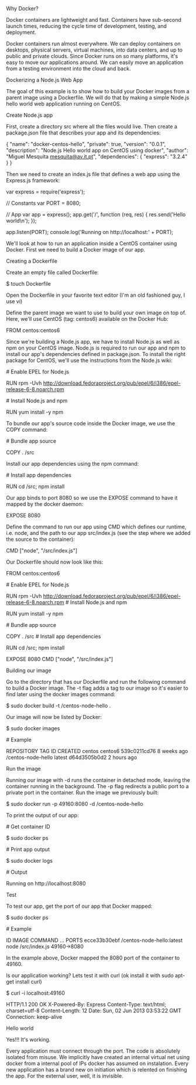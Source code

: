 Why Docker?

Docker containers are lightweight and fast. Containers have sub-second launch times, reducing the cycle time of development, testing, and deployment.

Docker containers run almost everywhere. We can deploy containers on desktops, physical servers, virtual machines, into data centers, and up to public and private clouds. Since Docker runs on so many platforms, it's easy to move our applications around. We can easily move an application from a testing environment into the cloud and back.

Dockerizing a Node.js Web App

The goal of this example is to show how to build your Docker images from a parent image using a Dockerfile.  We will do that by making a simple Node.js hello world web application running on CentOS.

Create Node.js app

First, create a directory src where all the files would live. Then create a package.json file that describes your app and its dependencies:

{
  "name": "docker-centos-hello",
  "private": true,
  "version": "0.0.1",
  "description": "Node.js Hello world app on CentOS using docker",
  "author": "Miguel Mesquita <mesquita@av.it.pt>",
  "dependencies": {
    "express": "3.2.4"
  }
}

Then we need to create an index.js file that defines a web app using the Express.js framework:

var express = require('express');

// Constants
var PORT = 8080;

// App
var app = express();
app.get('/', function (req, res) {
  res.send('Hello world\n');
});

app.listen(PORT);
console.log('Running on http://localhost:' + PORT);

We'll look at how to run an application inside a CentOS container using Docker. First we need to build a Docker image of our app.

Creating a Dockerfile

Create an empty file called Dockerfile:

$ touch Dockerfile

Open the Dockerfile in your favorite text editor (I'm an old fashioned guy, I use vi)

Define the parent image we want to use to build your own image on top of. Here, we'll use CentOS (tag: centos6) available on the Docker Hub:

FROM    centos:centos6 

Since we're building a Node.js app, we have to install Node.js as well as npm on your CentOS image. Node.js is required to run our app and npm to install our app's dependencies defined in package.json. To install the right package for CentOS, we'll use the instructions from the Node.js wiki:

\# Enable EPEL for Node.js

RUN     rpm -Uvh http://download.fedoraproject.org/pub/epel/6/i386/epel-release-6-8.noarch.rpm

\# Install Node.js and npm

RUN     yum install -y npm

To bundle our app's source code inside the Docker image, we use the COPY command:

\# Bundle app source

COPY . /src

Install our app dependencies using the npm command:

\# Install app dependencies

RUN cd /src; npm install

Our app binds to port 8080 so we use the EXPOSE command to have it mapped by the docker daemon:

EXPOSE  8080

Define the command to run our app using CMD which defines our runtime, i.e. node, and the path to our app src/index.js (see the step where we added the source to the container):

CMD ["node", "/src/index.js"]

Our Dockerfile should now look like this:


FROM    centos:centos6

\# Enable EPEL for Node.js

RUN     rpm -Uvh http://download.fedoraproject.org/pub/epel/6/i386/epel-release-6-8.noarch.rpm
\# Install Node.js and npm

RUN     yum install -y npm

\# Bundle app source

COPY . /src
\# Install app dependencies

RUN cd /src; npm install

EXPOSE  8080
CMD ["node", "/src/index.js"]

Building our image

Go to the directory that has our Dockerfile and run the following command to build a Docker image. The -t flag adds a tag to our image so it's easier to find later using the docker images command:

$ sudo docker build -t <your username>/centos-node-hello .

Our image will now be listed by Docker:

$ sudo docker images

\# Example

REPOSITORY                          TAG        ID              CREATED
centos                              centos6    539c0211cd76    8 weeks ago
<your username>/centos-node-hello   latest     d64d3505b0d2    2 hours ago

Run the image

Running our image with -d runs the container in detached mode, leaving the container running in the background. The -p flag redirects a public port to a private port in the container. Run the image we previously built:

$ sudo docker run -p 49160:8080 -d <your username>/centos-node-hello

To print the output of our app:

\# Get container ID

$ sudo docker ps

\# Print app output

$ sudo docker logs <container id>

\# Output

Running on http://localhost:8080

Test

To test our app, get the port of our app that Docker mapped:

$ sudo docker ps

\# Example

ID            IMAGE                                     COMMAND              ...   PORTS
ecce33b30ebf  <your username>/centos-node-hello:latest  node /src/index.js         49160->8080

In the example above, Docker mapped the 8080 port of the container to 49160.

Is our application working? Lets test it with curl (ok install it with sudo apt-get install curl)

$ curl -i localhost:49160

HTTP/1.1 200 OK
X-Powered-By: Express
Content-Type: text/html; charset=utf-8
Content-Length: 12
Date: Sun, 02 Jun 2013 03:53:22 GMT
Connection: keep-alive

Hello world

Yes!!! It's working.

Every application must connect through the port. The code is absolutely isolated from misuse. We implicitly have created an internal virtual net using docker from a internal pool of IPs docker has assumed on instalation. Every new application has a brand new on initiation which is relented on finishing the app. For the external user, well, it is invisible.


